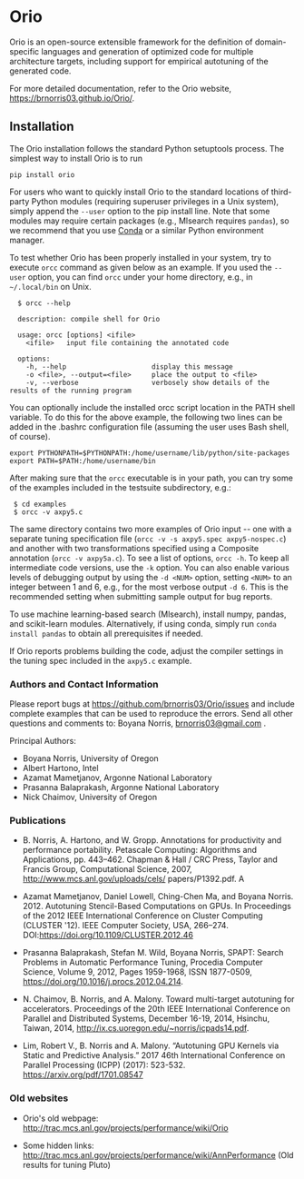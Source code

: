 # Orio

Orio is an open-source extensible framework for the definition of domain-specific 
languages and generation of optimized code for multiple architecture targets, 
including support for empirical autotuning of the generated code.

For more detailed documentation, refer to the Orio website, https://brnorris03.github.io/Orio/.

## Installation

The Orio installation follows the standard Python setuptools process. The simplest way to install Orio is to run

```
pip install orio
```

For users who want to quickly install Orio to the standard locations of third-party Python modules (requiring superuser
privileges in a Unix system), simply append the `--user` option to the pip install line. Note that some modules may
require certain packages (e.g., Mlsearch requires `pandas`), so we recommend that you
use [Conda](http://docs.conda.io) or a similar Python environment manager.

To test whether Orio has been properly installed in your system, try to execute `orcc` command as given below as an
example. If you used the
`--user` option, you can find `orcc` under your home directory, e.g., in `~/.local/bin` on Unix.

```
  $ orcc --help

  description: compile shell for Orio

  usage: orcc [options] <ifile>
    <ifile>   input file containing the annotated code

  options:
    -h, --help                     display this message
    -o <file>, --output=<file>     place the output to <file>
    -v, --verbose                  verbosely show details of the results of the running program
```

You can optionally include the installed orcc script location in the PATH shell variable. To do this for the above
example, the following two lines can be added in the .bashrc configuration file (assuming the user uses Bash shell, of
course).

```
export PYTHONPATH=$PYTHONPATH:/home/username/lib/python/site-packages
export PATH=$PATH:/home/username/bin
```

After making sure that the `orcc` executable is in your path, you can try some of the examples included in the testsuite
subdirectory, e.g.:

```
 $ cd examples
 $ orcc -v axpy5.c
```

The same directory contains two more examples of Orio input -- one with a separate tuning specification
file (`orcc -v -s axpy5.spec axpy5-nospec.c`) and another with two transformations specified using a Composite
annotation
(`orcc -v axpy5a.c`). To see a list of options, `orcc -h`. To keep all intermediate code versions, use the `-k` option.
You can also enable various levels of debugging output by using the `-d <NUM>` option, setting `<NUM>`
to an integer between 1 and
6, e.g., for the most verbose output `-d 6`. This is the recommended setting when submitting sample output for bug reports.

To use machine learning-based search (Mlsearch), install numpy, pandas, and scikit-learn modules. Alternatively, if
using conda, simply run `conda install pandas`
to obtain all prerequisites if needed.

If Orio reports problems building the code, adjust the compiler settings in the tuning spec included in the `axpy5.c`
example.

### Authors and Contact Information

Please report bugs at https://github.com/brnorris03/Orio/issues and include complete
examples that can be used to reproduce the errors. Send all other questions and comments to:
Boyana Norris, brnorris03@gmail.com .

Principal Authors:

* Boyana Norris, University of Oregon
* Albert Hartono, Intel
* Azamat Mametjanov, Argonne National Laboratory
* Prasanna Balaprakash, Argonne National Laboratory
* Nick Chaimov, University of Oregon

### Publications

* B. Norris, A. Hartono, and W. Gropp. Annotations for productivity and performance portability. Petascale Computing: Algorithms and Applications, pp. 443–462. Chapman & Hall / CRC Press, Taylor and
Francis Group, Computational Science, 2007, http://www.mcs.anl.gov/uploads/cels/
papers/P1392.pdf. A

* Azamat Mametjanov, Daniel Lowell, Ching-Chen Ma, and Boyana Norris. 2012. Autotuning Stencil-Based Computations on GPUs. In Proceedings of the 2012 IEEE International Conference on Cluster Computing (CLUSTER '12). IEEE Computer Society, USA, 266–274. DOI:https://doi.org/10.1109/CLUSTER.2012.46

* Prasanna Balaprakash, Stefan M. Wild, Boyana Norris,
SPAPT: Search Problems in Automatic Performance Tuning,
Procedia Computer Science,
Volume 9,
2012,
Pages 1959-1968,
ISSN 1877-0509,
https://doi.org/10.1016/j.procs.2012.04.214.

* N. Chaimov, B. Norris, and A. Malony. Toward multi-target autotuning for accelerators. Proceedings of
the 20th IEEE International Conference on Parallel and Distributed Systems, December 16-19, 2014,
Hsinchu, Taiwan, 2014, http://ix.cs.uoregon.edu/~norris/icpads14.pdf.

* Lim, Robert V., B. Norris and A. Malony. “Autotuning GPU Kernels via Static and Predictive Analysis.” 2017 46th International Conference on Parallel Processing (ICPP) (2017): 523-532. https://arxiv.org/pdf/1701.08547


### Old websites

* Orio's old webpage:
  http://trac.mcs.anl.gov/projects/performance/wiki/Orio

* Some hidden links:
  http://trac.mcs.anl.gov/projects/performance/wiki/AnnPerformance  (Old results for tuning Pluto)

